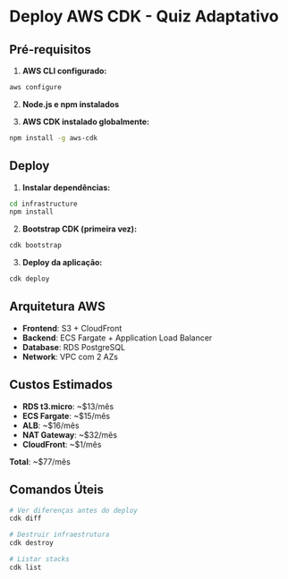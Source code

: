 # Deploy AWS CDK - Quiz Adaptativo

## Pré-requisitos

1. **AWS CLI configurado:**
```bash
aws configure
```

2. **Node.js e npm instalados**

3. **AWS CDK instalado globalmente:**
```bash
npm install -g aws-cdk
```

## Deploy

1. **Instalar dependências:**
```bash
cd infrastructure
npm install
```

2. **Bootstrap CDK (primeira vez):**
```bash
cdk bootstrap
```

3. **Deploy da aplicação:**
```bash
cdk deploy
```

## Arquitetura AWS

- **Frontend**: S3 + CloudFront
- **Backend**: ECS Fargate + Application Load Balancer  
- **Database**: RDS PostgreSQL
- **Network**: VPC com 2 AZs

## Custos Estimados

- **RDS t3.micro**: ~$13/mês
- **ECS Fargate**: ~$15/mês
- **ALB**: ~$16/mês
- **NAT Gateway**: ~$32/mês
- **CloudFront**: ~$1/mês

**Total**: ~$77/mês

## Comandos Úteis

```bash
# Ver diferenças antes do deploy
cdk diff

# Destruir infraestrutura
cdk destroy

# Listar stacks
cdk list
```